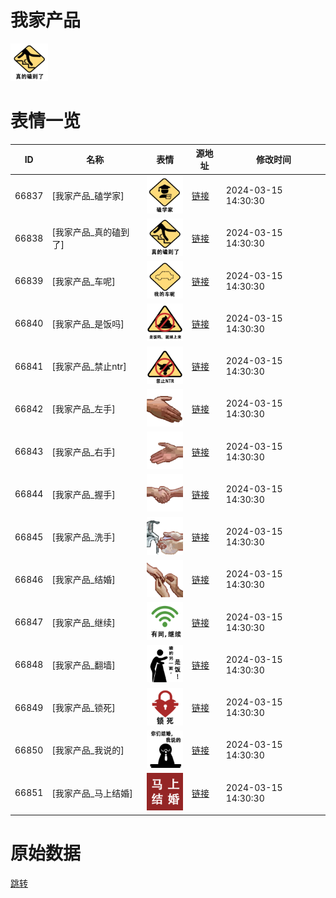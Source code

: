 # 我家产品

<img src="./cover.png" height="60" alt="cover" />

# 表情一览

|ID|名称|表情|源地址|修改时间|
|----|----|----|----|----|
|66837|[我家产品_磕学家]|<img src="./pic/066837_%5B我家产品_磕学家%5D.png" height="60" alt="磕学家"/>|[链接](https://i0.hdslb.com/bfs/garb/6a0b38f5ddcc0da0cb5c5d47a70a59bc18ac742e.png)|2024-03-15 14:30:30|
|66838|[我家产品_真的磕到了]|<img src="./pic/066838_%5B我家产品_真的磕到了%5D.png" height="60" alt="真的磕到了"/>|[链接](https://i0.hdslb.com/bfs/garb/e7e0883f066f0c420f01ae84459802df8d61c248.png)|2024-03-15 14:30:30|
|66839|[我家产品_车呢]|<img src="./pic/066839_%5B我家产品_车呢%5D.png" height="60" alt="车呢"/>|[链接](https://i0.hdslb.com/bfs/garb/71405d5cef876a78ee6c8791c170c99b29a98bbd.png)|2024-03-15 14:30:30|
|66840|[我家产品_是饭吗]|<img src="./pic/066840_%5B我家产品_是饭吗%5D.png" height="60" alt="是饭吗"/>|[链接](https://i0.hdslb.com/bfs/garb/e14ea55d915033b888e4e0c9528778e52cabd731.png)|2024-03-15 14:30:30|
|66841|[我家产品_禁止ntr]|<img src="./pic/066841_%5B我家产品_禁止ntr%5D.png" height="60" alt="禁止ntr"/>|[链接](https://i0.hdslb.com/bfs/garb/7bda76c76c57b0c97d61b91751ae82bc713b57e0.png)|2024-03-15 14:30:30|
|66842|[我家产品_左手]|<img src="./pic/066842_%5B我家产品_左手%5D.png" height="60" alt="左手"/>|[链接](https://i0.hdslb.com/bfs/garb/7ed8152929ef883b5e13be0fc10412bd49c08f81.png)|2024-03-15 14:30:30|
|66843|[我家产品_右手]|<img src="./pic/066843_%5B我家产品_右手%5D.png" height="60" alt="右手"/>|[链接](https://i0.hdslb.com/bfs/garb/c06c40e6627a11f21473c87f5de402b44ab2d032.png)|2024-03-15 14:30:30|
|66844|[我家产品_握手]|<img src="./pic/066844_%5B我家产品_握手%5D.png" height="60" alt="握手"/>|[链接](https://i0.hdslb.com/bfs/garb/084119e0bf2e9b5c9e92edcb33bb5279a572f264.png)|2024-03-15 14:30:30|
|66845|[我家产品_洗手]|<img src="./pic/066845_%5B我家产品_洗手%5D.png" height="60" alt="洗手"/>|[链接](https://i0.hdslb.com/bfs/garb/6d149330f9f374b7296958140f32dc13eaedbcf9.png)|2024-03-15 14:30:30|
|66846|[我家产品_结婚]|<img src="./pic/066846_%5B我家产品_结婚%5D.png" height="60" alt="结婚"/>|[链接](https://i0.hdslb.com/bfs/garb/2a3fc890dbfe9477da9c32e0e6e67630d90f55ec.png)|2024-03-15 14:30:30|
|66847|[我家产品_继续]|<img src="./pic/066847_%5B我家产品_继续%5D.png" height="60" alt="继续"/>|[链接](https://i0.hdslb.com/bfs/garb/e9b1e566f042918b10d64165fe2dab93141e488c.png)|2024-03-15 14:30:30|
|66848|[我家产品_翻墙]|<img src="./pic/066848_%5B我家产品_翻墙%5D.png" height="60" alt="翻墙"/>|[链接](https://i0.hdslb.com/bfs/garb/4629fd977b93654f79052b6df85597e69a31d1f9.png)|2024-03-15 14:30:30|
|66849|[我家产品_锁死]|<img src="./pic/066849_%5B我家产品_锁死%5D.png" height="60" alt="锁死"/>|[链接](https://i0.hdslb.com/bfs/garb/399abfeb8e2c99c2e8f8e0f1d6fd0d406345d076.png)|2024-03-15 14:30:30|
|66850|[我家产品_我说的]|<img src="./pic/066850_%5B我家产品_我说的%5D.png" height="60" alt="我说的"/>|[链接](https://i0.hdslb.com/bfs/garb/b2875e45ac24a80128e63b23c14cb7324e77e15a.png)|2024-03-15 14:30:30|
|66851|[我家产品_马上结婚]|<img src="./pic/066851_%5B我家产品_马上结婚%5D.png" height="60" alt="马上结婚"/>|[链接](https://i0.hdslb.com/bfs/garb/01246fbce91e7eb468d24f05b0573d3bc6f4b9ae.png)|2024-03-15 14:30:30|

# 原始数据

[跳转](./raw.json)

